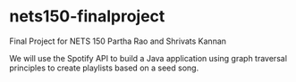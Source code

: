 # nets150-finalproject
Final Project for NETS 150
Partha Rao and Shrivats Kannan

We will use the Spotify API to build a Java application using graph traversal principles to create playlists based on a seed song.
